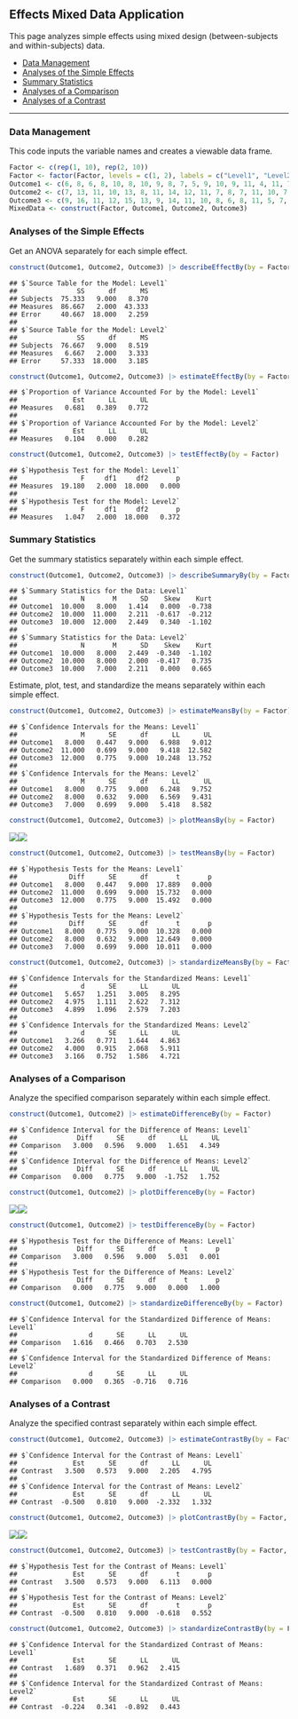 
## Effects Mixed Data Application

This page analyzes simple effects using mixed design (between-subjects
and within-subjects) data.

- [Data Management](#data-management)
- [Analyses of the Simple Effects](#analyses-of-the-simple-effects)
- [Summary Statistics](#summary-statistics)
- [Analyses of a Comparison](#analyses-of-a-comparison)
- [Analyses of a Contrast](#analyses-of-a-contrast)

------------------------------------------------------------------------

### Data Management

This code inputs the variable names and creates a viewable data frame.

``` r
Factor <- c(rep(1, 10), rep(2, 10))
Factor <- factor(Factor, levels = c(1, 2), labels = c("Level1", "Level2"))
Outcome1 <- c(6, 8, 6, 8, 10, 8, 10, 9, 8, 7, 5, 9, 10, 9, 11, 4, 11, 7, 6, 8)
Outcome2 <- c(7, 13, 11, 10, 13, 8, 11, 14, 12, 11, 7, 8, 7, 11, 10, 7, 8, 4, 8, 10)
Outcome3 <- c(9, 16, 11, 12, 15, 13, 9, 14, 11, 10, 8, 6, 8, 11, 5, 7, 9, 3, 6, 7)
MixedData <- construct(Factor, Outcome1, Outcome2, Outcome3)
```

### Analyses of the Simple Effects

Get an ANOVA separately for each simple effect.

``` r
construct(Outcome1, Outcome2, Outcome3) |> describeEffectBy(by = Factor)
```

    ## $`Source Table for the Model: Level1`
    ##               SS      df      MS
    ## Subjects  75.333   9.000   8.370
    ## Measures  86.667   2.000  43.333
    ## Error     40.667  18.000   2.259
    ## 
    ## $`Source Table for the Model: Level2`
    ##               SS      df      MS
    ## Subjects  76.667   9.000   8.519
    ## Measures   6.667   2.000   3.333
    ## Error     57.333  18.000   3.185

``` r
construct(Outcome1, Outcome2, Outcome3) |> estimateEffectBy(by = Factor)
```

    ## $`Proportion of Variance Accounted For by the Model: Level1`
    ##              Est      LL      UL
    ## Measures   0.681   0.389   0.772
    ## 
    ## $`Proportion of Variance Accounted For by the Model: Level2`
    ##              Est      LL      UL
    ## Measures   0.104   0.000   0.282

``` r
construct(Outcome1, Outcome2, Outcome3) |> testEffectBy(by = Factor)
```

    ## $`Hypothesis Test for the Model: Level1`
    ##                F     df1     df2       p
    ## Measures  19.180   2.000  18.000   0.000
    ## 
    ## $`Hypothesis Test for the Model: Level2`
    ##                F     df1     df2       p
    ## Measures   1.047   2.000  18.000   0.372

### Summary Statistics

Get the summary statistics separately within each simple effect.

``` r
construct(Outcome1, Outcome2, Outcome3) |> describeSummaryBy(by = Factor)
```

    ## $`Summary Statistics for the Data: Level1`
    ##                N       M      SD    Skew    Kurt
    ## Outcome1  10.000   8.000   1.414   0.000  -0.738
    ## Outcome2  10.000  11.000   2.211  -0.617  -0.212
    ## Outcome3  10.000  12.000   2.449   0.340  -1.102
    ## 
    ## $`Summary Statistics for the Data: Level2`
    ##                N       M      SD    Skew    Kurt
    ## Outcome1  10.000   8.000   2.449  -0.340  -1.102
    ## Outcome2  10.000   8.000   2.000  -0.417   0.735
    ## Outcome3  10.000   7.000   2.211   0.000   0.665

Estimate, plot, test, and standardize the means separately within each
simple effect.

``` r
construct(Outcome1, Outcome2, Outcome3) |> estimateMeansBy(by = Factor)
```

    ## $`Confidence Intervals for the Means: Level1`
    ##                M      SE      df      LL      UL
    ## Outcome1   8.000   0.447   9.000   6.988   9.012
    ## Outcome2  11.000   0.699   9.000   9.418  12.582
    ## Outcome3  12.000   0.775   9.000  10.248  13.752
    ## 
    ## $`Confidence Intervals for the Means: Level2`
    ##                M      SE      df      LL      UL
    ## Outcome1   8.000   0.775   9.000   6.248   9.752
    ## Outcome2   8.000   0.632   9.000   6.569   9.431
    ## Outcome3   7.000   0.699   9.000   5.418   8.582

``` r
construct(Outcome1, Outcome2, Outcome3) |> plotMeansBy(by = Factor)
```

![](figures/Effects-Mixed-Means-1.png)<!-- -->![](figures/Effects-Mixed-Means-2.png)<!-- -->

``` r
construct(Outcome1, Outcome2, Outcome3) |> testMeansBy(by = Factor)
```

    ## $`Hypothesis Tests for the Means: Level1`
    ##             Diff      SE      df       t       p
    ## Outcome1   8.000   0.447   9.000  17.889   0.000
    ## Outcome2  11.000   0.699   9.000  15.732   0.000
    ## Outcome3  12.000   0.775   9.000  15.492   0.000
    ## 
    ## $`Hypothesis Tests for the Means: Level2`
    ##             Diff      SE      df       t       p
    ## Outcome1   8.000   0.775   9.000  10.328   0.000
    ## Outcome2   8.000   0.632   9.000  12.649   0.000
    ## Outcome3   7.000   0.699   9.000  10.011   0.000

``` r
construct(Outcome1, Outcome2, Outcome3) |> standardizeMeansBy(by = Factor)
```

    ## $`Confidence Intervals for the Standardized Means: Level1`
    ##                d      SE      LL      UL
    ## Outcome1   5.657   1.251   3.005   8.295
    ## Outcome2   4.975   1.111   2.622   7.312
    ## Outcome3   4.899   1.096   2.579   7.203
    ## 
    ## $`Confidence Intervals for the Standardized Means: Level2`
    ##                d      SE      LL      UL
    ## Outcome1   3.266   0.771   1.644   4.863
    ## Outcome2   4.000   0.915   2.068   5.911
    ## Outcome3   3.166   0.752   1.586   4.721

### Analyses of a Comparison

Analyze the specified comparison separately within each simple effect.

``` r
construct(Outcome1, Outcome2) |> estimateDifferenceBy(by = Factor)
```

    ## $`Confidence Interval for the Difference of Means: Level1`
    ##               Diff      SE      df      LL      UL
    ## Comparison   3.000   0.596   9.000   1.651   4.349
    ## 
    ## $`Confidence Interval for the Difference of Means: Level2`
    ##               Diff      SE      df      LL      UL
    ## Comparison   0.000   0.775   9.000  -1.752   1.752

``` r
construct(Outcome1, Outcome2) |> plotDifferenceBy(by = Factor)
```

![](figures/Effects-Mixed-Comparison-1.png)<!-- -->![](figures/Effects-Mixed-Comparison-2.png)<!-- -->

``` r
construct(Outcome1, Outcome2) |> testDifferenceBy(by = Factor)
```

    ## $`Hypothesis Test for the Difference of Means: Level1`
    ##               Diff      SE      df       t       p
    ## Comparison   3.000   0.596   9.000   5.031   0.001
    ## 
    ## $`Hypothesis Test for the Difference of Means: Level2`
    ##               Diff      SE      df       t       p
    ## Comparison   0.000   0.775   9.000   0.000   1.000

``` r
construct(Outcome1, Outcome2) |> standardizeDifferenceBy(by = Factor)
```

    ## $`Confidence Interval for the Standardized Difference of Means: Level1`
    ##                  d      SE      LL      UL
    ## Comparison   1.616   0.466   0.703   2.530
    ## 
    ## $`Confidence Interval for the Standardized Difference of Means: Level2`
    ##                  d      SE      LL      UL
    ## Comparison   0.000   0.365  -0.716   0.716

### Analyses of a Contrast

Analyze the specified contrast separately within each simple effect.

``` r
construct(Outcome1, Outcome2, Outcome3) |> estimateContrastBy(by = Factor, contrast = c(-1, .5, .5))
```

    ## $`Confidence Interval for the Contrast of Means: Level1`
    ##              Est      SE      df      LL      UL
    ## Contrast   3.500   0.573   9.000   2.205   4.795
    ## 
    ## $`Confidence Interval for the Contrast of Means: Level2`
    ##              Est      SE      df      LL      UL
    ## Contrast  -0.500   0.810   9.000  -2.332   1.332

``` r
construct(Outcome1, Outcome2, Outcome3) |> plotContrastBy(by = Factor, contrast = c(-1, .5, .5))
```

![](figures/Effects-Mixed-Contrast-1.png)<!-- -->![](figures/Effects-Mixed-Contrast-2.png)<!-- -->

``` r
construct(Outcome1, Outcome2, Outcome3) |> testContrastBy(by = Factor, contrast = c(-1, .5, .5))
```

    ## $`Hypothesis Test for the Contrast of Means: Level1`
    ##              Est      SE      df       t       p
    ## Contrast   3.500   0.573   9.000   6.113   0.000
    ## 
    ## $`Hypothesis Test for the Contrast of Means: Level2`
    ##              Est      SE      df       t       p
    ## Contrast  -0.500   0.810   9.000  -0.618   0.552

``` r
construct(Outcome1, Outcome2, Outcome3) |> standardizeContrastBy(by = Factor, contrast = c(-1, .5, .5))
```

    ## $`Confidence Interval for the Standardized Contrast of Means: Level1`
    ##              Est      SE      LL      UL
    ## Contrast   1.689   0.371   0.962   2.415
    ## 
    ## $`Confidence Interval for the Standardized Contrast of Means: Level2`
    ##              Est      SE      LL      UL
    ## Contrast  -0.224   0.341  -0.892   0.443
